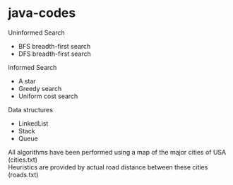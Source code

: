 # java-codes
Uninformed Search
<ul>
<li>BFS breadth-first search</li>
<li>DFS breadth-first search</li>
</ul>
Informed Search
<ul>
<li>A star</li>
<li>Greedy search</li>
<li>Uniform cost search</li>
</ul>
Data structures
<ul>
<li>LinkedList</li>
<li>Stack</li>
<li>Queue</li>
</ul>
All algorithms have been performed using a map of the major cities of USA (cities.txt)
<br/>Heuristics are provided by actual road distance between these cities (roads.txt)
